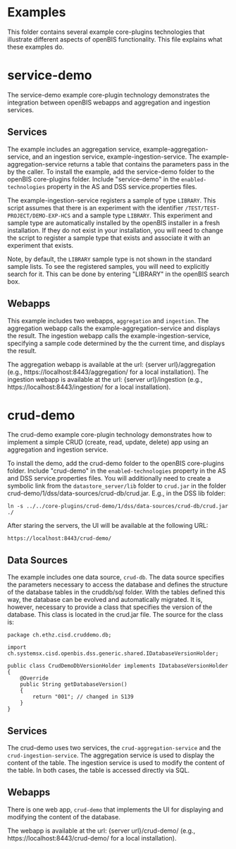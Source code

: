 Examples
========

This folder contains several example core-plugins technologies that illustrate different aspects of openBIS functionality. This file explains what these examples do.

service-demo
============

The service-demo example core-plugin technology demonstrates the integration between openBIS webapps and aggregation and ingestion services. 

Services
--------

The example includes an aggregation service, example-aggregation-service, and an ingestion service, example-ingestion-service. The example-aggregation-service returns a table that contains the parameters pass in the by the caller. To install the example, add the service-demo folder to the openBIS core-plugins folder. Include "service-demo" in the `enabled-technologies` property in the AS and DSS service.properties files. 

The example-ingestion-service registers a sample of type `LIBRARY`. This script assumes that there is an experiment with the identifier `/TEST/TEST-PROJECT/DEMO-EXP-HCS` and a sample type `LIBRARY`. This experiment and sample type are automatically installed by the openBIS installer in a fresh installation. If they do not exist in your installation, you will need to change the script to register a sample type that exists and associate it with an experiment that exists.

Note, by default, the `LIBRARY` sample type is not shown in the standard sample lists. To see the registered samples, you will need to explicitly search for it. This can be done by entering "LIBRARY" in the openBIS search box.

Webapps
-------

This example includes two webapps, `aggregation` and `ingestion`. The aggregation webapp calls the example-aggregation-service and displays the result. The ingestion webapp calls the example-ingestion-service, specifying a sample code determined by the the current time, and displays the result.

The aggregation webapp is available at the url: {server url}/aggregation (e.g., https://localhost:8443/aggregation/ for a local installation).
The ingestion webapp is available at the url: {server url}/ingestion (e.g., https://localhost:8443/ingestion/ for a local installation).

crud-demo
=========

The crud-demo example core-plugin technology demonstrates how to implement a simple CRUD (create, read, update, delete) app using an aggregation and ingestion service.

To install the demo, add the crud-demo folder to the openBIS core-plugins folder. Include "crud-demo" in the `enabled-technologies` property in the AS and DSS service.properties files. You will additionally need to create a symbolic link from the `datastore_server/lib` folder to `crud.jar` in the folder crud-demo/1/dss/data-sources/crud-db/crud.jar. E.g., in the DSS lib folder:

	ln -s ../../core-plugins/crud-demo/1/dss/data-sources/crud-db/crud.jar ./

After staring the servers, the UI will be available at the following URL:

	https://localhost:8443/crud-demo/

Data Sources
------------

The example includes one data source, `crud-db`. The data source specifies the parameters necessary to access the database and defines the structure of the database tables in the cruddb/sql folder. With the tables defined this way, the database can be evolved and automatically migrated. It is, however, necessary to provide a class that specifies the version of the database. This class is located in the crud.jar file. The source for the class is:

	package ch.ethz.cisd.cruddemo.db;

	import ch.systemsx.cisd.openbis.dss.generic.shared.IDatabaseVersionHolder;

	public class CrudDemoDbVersionHolder implements IDatabaseVersionHolder
	{
	    @Override
	    public String getDatabaseVersion()
	    {
	        return "001"; // changed in S139
	    }
	}


Services
--------

The crud-demo uses two services, the `crud-aggregation-service` and the `crud-ingestion-service`. The aggregation service is used to display the content of the table. The ingestion service is used to modify the content of the table. In both cases, the table is accessed directly via SQL.


Webapps
-------

There is one web app, `crud-demo` that implements the UI for displaying and modifying the content of the database. 

The webapp is available at the url: {server url}/crud-demo/ (e.g., https://localhost:8443/crud-demo/ for a local installation).
